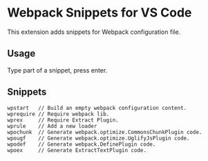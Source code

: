 # Webpack Snippets for VS Code


This extension adds snippets for Webpack configuration file.

## Usage
Type part of a snippet, press enter.

## Snippets
```
wpstart   // Build an empty webpack configuration content.
wprequire // Require webpack lib.
wprex     // Require Extract Plugin.
wprule    // Add a new loader
wpochunk  // Generate webpack.optimize.CommonsChunkPlugin code.
wpougf    // Generate webpack.optimize.UglifyJsPlugin code.
wpodef    // Generate webpack.DefinePlugin code.
wpoex     // Generate ExtractTextPlugin code.
```

